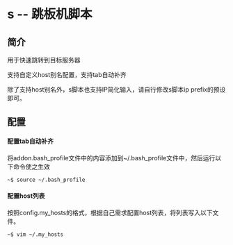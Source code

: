 # s -- 跳板机脚本

## 简介

用于快速跳转到目标服务器

支持自定义host别名配置，支持tab自动补齐

除了支持host别名外，s脚本也支持IP简化输入，请自行修改s脚本ip prefix的预设即可。

## 配置

#### 配置tab自动补齐

将addon.bash_profile文件中的内容添加到~/.bash_profile文件中，然后运行以下命令使之生效
```
~$ source ~/.bash_profile
```

#### 配置host列表

按照config.my_hosts的格式，根据自己需求配置host列表，将列表写入以下文件。

```
~$ vim ~/.my_hosts 
```
